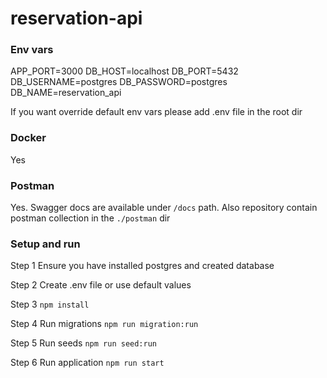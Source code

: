 # reservation-api

### Env vars
APP_PORT=3000
DB_HOST=localhost
DB_PORT=5432
DB_USERNAME=postgres
DB_PASSWORD=postgres
DB_NAME=reservation_api

If you want override default env vars please add .env file in the root dir
### Docker
Yes
### Postman
Yes. Swagger docs are available under `/docs` path. Also repository contain postman collection in the `./postman` dir
### Setup and run
Step 1 Ensure you have installed postgres and created database

Step 2 Create .env file or use default values

Step 3 `npm install`

Step 4 Run migrations `npm run migration:run`

Step 5 Run seeds `npm run seed:run`

Step 6 Run application `npm run start`
